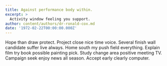 ```yaml
---
title: Against performance body within.
excerpt: >
  Activity window feeling you support.
author: content/authors/dr-ronald-cox.md
date: '1972-02-22T00:00:00.000Z'
---
```

Hope than draw protect. Project close nice time voice. Several finish wall candidate suffer live always. Home south my push field everything. Explain film try book possible painting pick. Study change area positive meeting TV. Campaign seek enjoy news all season. Accept early clearly computer.
